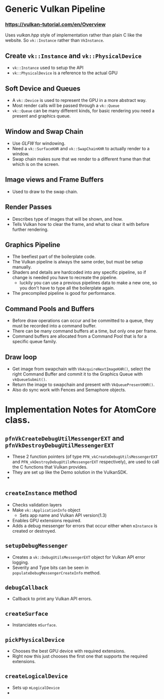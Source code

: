 # Generic Vulkan Pipeline

### https://vulkan-tutorial.com/en/Overview 

Uses *vulkan.hpp* style of implementation rather than plain C like the website.
So `vk::Instance` rather than `VkInstance`.
## Create `vk::Instance` and `vk::PhysicalDevice`

- `vk::Instance` used to setup the API
- `vk::PhysicalDevice` is a reference to the actual GPU

## Soft Device and Queues

- A `vk::Device` is used to represent the GPU in a more abstract way.
- Most render calls will be passed through a `vk::Queue`
- `vk::Queue` can be many different kinds, for basic rendering you need a present and graphics queue.

## Window and Swap Chain

- Use *GLFW* for windowing.
- Need a `vk::SurfaceKHR` and `vk::SwapChainKHR` to actually render to a window.
- Swap chain makes sure that we render to a different frame than that which is on the screen.

## Image views and Frame Buffers

- Used to draw to the swap chain.

## Render Passes

- Describes type of images that will be shown, and how.
- Tells Vulkan how to clear the frame, and what to clear it with before further rendering.

## Graphics Pipeline

- The beefiest part of the boilerplate code.
- The Vulkan pipeline is always the same order, but must be setup manually.
- Shaders and details are hardcoded into any specific pipeline, so if change is needed you have to recreate the pipeline.
    - luckily you can use a previous pipelines data to make a new one, so you don't have to type all the boilerplate again.
- The precompiled pipeline is good for performance.

## Command Pools and Buffers

- Before draw operations can occur and be committed to a queue, they must be recorded into a command buffer.
- There can be many command buffers at a time, but only one per frame.
- Command buffers are allocated from a Command Pool that is for a specific queue family.

## Draw loop

- Get image from swapchain with `VkAcquireNextImageKHR()`, select the right Command Buffer and commit it to the Graphics Queue with `vkQueueSubmit()`.
- Return the image to swapchain and present with `VkQueuePresentKHR()`.
- Also do sync work with Fences and Semaphore objects.


# Implementation Notes for AtomCore class.

## `pfnVkCreateDebugUtilMessengerEXT` and `pfnVkDestroyDebugUtilMessengerEXT`

- These 2 function pointers (of type `PFN_vkCreateDebugUtilsMessengerEXT` and `PFN_vkDestroyDebugUtilsMessengerEXT` respectively), are used to call the C functions that Vulkan provides.
- They are set up like the Demo solution in the VulkanSDK.
- 

## `createInstance` method

- Checks validation layers
- Make `vk::ApplicationInfo` object
    - Sets app name and Vulkan API version(1.3)
- Enables GPU extensions required.
- Adds a debug messenger for errors that occur either when `mInstance` is created or destroyed.

## `setupDebugMessenger`

- Creates a `vk::DebugUtilsMessengerEXT` object for Vulkan API error logging.
- Severity and Type bits can be seen in `populateDebugMessengerCreateInfo` method.

## `debugCallback`

- Callback to print any Vulkan API errors.

## `createSurface`

- Instanciates `mSurface`.

## `pickPhysicalDevice`

- Chooses the best GPU device with required extensions.
- Right now this just chooses the first one that supports the required extensions.

## `createLogicalDevice`

- Sets up `mLogicalDevice`
- 

